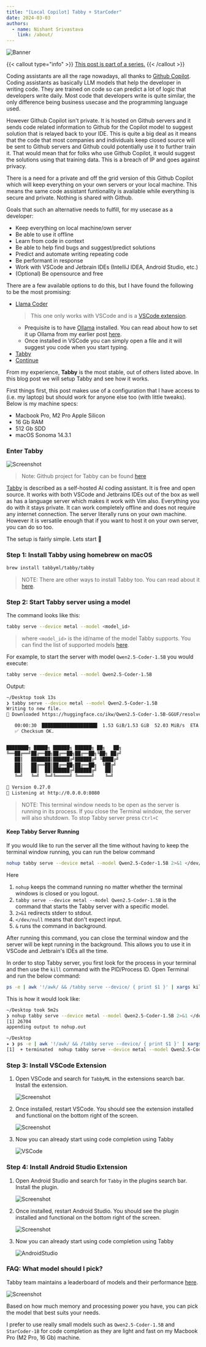 ```yaml
---
title: "[Local Copilot] Tabby + StarCoder"
date: 2024-03-03
authors:
  - name: Nishant Srivastava
    link: /about/
---
```


![Banner](banner.png)

<!--more-->

{{< callout type="info" >}}
[This post is part of a series.](/blog/llm/)
{{< /callout >}}

Coding assistants are all the rage nowadays, all thanks to [Github Copilot](https://github.com/features/copilot). Coding assistants as basically LLM models that help the developer in writing code. They are trained on code so can predict a lot of logic that developers write daily. Most code that developers write is quite similar, the only difference being business usecase and the programming language used.

However Github Copilot isn't private. It is hosted on Github servers and it sends code related information to Github for the Copilot model to suggest solution that is relayed back to your IDE. This is quite a big deal as it means that the code that most companies and individuals keep closed source will be sent to Github servers and Github could potentially use it to further train it. That would mean that for folks who use Github Copilot, it would suggest the solutions using that training data. This is a breach of IP and goes against privacy.

There is a need for a private and off the grid version of this Github Copilot which will keep everything on your own servers or your local machine. This means the same code assistant funtionality is available while everything is secure and private. Nothing is shared with Github.

Goals that such an alternative needs to fulfill, for my usecase as a developer:

- Keep everything on local machine/own server
- Be able to use it offline
- Learn from code in context
- Be able to help find bugs and suggest/predict solutions
- Predict and automate writing repeating code
- Be performant in response
- Work with VSCode and Jetbrain IDEs (IntelliJ IDEA, Android Studio, etc.)
- (Optional) Be opensource and free

There are a few available options to do this, but I have found the following to be the most promising:

- [Llama Coder](https://github.com/ex3ndr/llama-coder?tab=readme-ov-file#llama-coder)
  > This one only works with VSCode and is a [VSCode extension](https://marketplace.visualstudio.com/items?itemName=ex3ndr.llama-coder).
  - Prequisite is to have [Ollama](https://ollama.com/) installed. You can read about how to set it up Ollama from my earlier post [here](/blog/local-gpts-off-the-grid-on-your-machine/#oh-lama--setup-ollamahttpsollamaai).
  - Once installed in VSCode you can simply open a file and it will suggest you code when you start typing.
- [Tabby](https://tabby.tabbyml.com/)
- [Continue](https://continue.dev/)

From my experience, **Tabby** is the most stable, out of others listed above. In this blog post we will setup Tabby and see how it works.

First things first, this post makes use of a configuration that I have access to (i.e. my laptop) but should work for anyone else too (with little tweaks). Below is my machine specs:

- Macbook Pro, M2 Pro Apple Silicon
- 16 Gb RAM
- 512 Gb SDD
- macOS Sonoma 14.3.1

### Enter Tabby

![Screenshot](sc_1.png)

> Note: Github project for Tabby can be found [here](https://github.com/TabbyML/tabby)

[Tabby](https://tabby.tabbyml.com/) is described as a self-hosted AI coding assistant. It is free and open source. It works with both VSCode and Jetbrains IDEs out of the box as well as has a language server which makes it work with Vim also. Everything you do with it stays private. It can work completely offline and does not require any internet connection. The server literally runs on your own machine. However it is versatile enough that if you want to host it on your own server, you can do so too.

The setup is fairly simple. Lets start 🚀

### Step 1: Install Tabby using homebrew on macOS

```sh
brew install tabbyml/tabby/tabby
```

> NOTE: There are other ways to install Tabby too. You can read about it [here](https://tabby.tabbyml.com/docs/installation/).

### Step 2: Start Tabby server using a model

The command looks like this:

```sh
tabby serve --device metal --model <model_id>
```

> where `<model_id>` is the id/name of the model Tabby supports. You can find the list of supported models [here](https://tabby.tabbyml.com/docs/models/).

For example, to start the server with model `Qwen2.5-Coder-1.5B` you would execute:

```sh
tabby serve --device metal --model Qwen2.5-Coder-1.5B
```

Output:

```sh
~/Desktop took 13s
❯ tabby serve --device metal --model Qwen2.5-Coder-1.5B
Writing to new file.
🎯 Downloaded https://huggingface.co/ikw/Qwen2.5-Coder-1.5B-GGUF/resolve/main/qwen2.5-coder-1.5b-q8_0.gguf to /Users/<username>/.tabby/models/TabbyML/Qwen2.5-Coder-1.5B/ggml/model-00001-of-00001.gguf.tmp

   00:00:30 ▕████████████████████▏ 1.53 GiB/1.53 GiB  52.03 MiB/s  ETA 0s.
   ✅ Checksum OK.


████████╗ █████╗ ██████╗ ██████╗ ██╗   ██╗
╚══██╔══╝██╔══██╗██╔══██╗██╔══██╗╚██╗ ██╔╝
   ██║   ███████║██████╔╝██████╔╝ ╚████╔╝
   ██║   ██╔══██║██╔══██╗██╔══██╗  ╚██╔╝
   ██║   ██║  ██║██████╔╝██████╔╝   ██║
   ╚═╝   ╚═╝  ╚═╝╚═════╝ ╚═════╝    ╚═╝

📄 Version 0.27.0
🚀 Listening at http://0.0.0.0:8080
```

> NOTE: This terminal window needs to be open as the server is running in its process. If you close the Terminal window, the server will also shutdown. To stop Tabby server press `Ctrl+C`

#### Keep Tabby Server Running

If you would like to run the server all the time without having to keep the terminal window running, you can run the below command

```sh
nohup tabby serve --device metal --model Qwen2.5-Coder-1.5B 2>&1 </dev/null &
```

Here

1. `nohup` keeps the command running no matter whether the terminal windows is closed or you logout.
2. `tabby serve --device metal --model Qwen2.5-Coder-1.5B` is the command that starts the Tabby server with a specific model.
3. `2>&1` redirects stderr to stdout.
4. `</dev/null` means that don't expect input.
5. `&` runs the command in background.

After running this command, you can close the terminal window and the server will be kept running in the background. This allows you to use it in VSCode and Jetbrain's IDEs all the time.

In order to stop Tabby server, you first look for the process in your terminal and then use the `kill` command with the PID/Process ID. Open Terminal and run the below command:

```sh
ps -e | awk '!/awk/ && /tabby serve --device/ { print $1 }' | xargs kill
```

This is how it would look like:

```sh
~/Desktop took 5m2s
❯ nohup tabby serve --device metal --model Qwen2.5-Coder-1.5B 2>&1 </dev/null &
[1] 26704
appending output to nohup.out

~/Desktop
✦ ❯ ps -e | awk '!/awk/ && /tabby serve --device/ { print $1 }' | xargs kill
[1]  + terminated  nohup tabby serve --device metal --model Qwen2.5-Coder-1.5B 2>&1 < /dev/null
```

### Step 3: Install VSCode Extension

1. Open VSCode and search for `TabbyML` in the extensions search bar. Install the extension.

   ![Screenshot](sc_3.png)

1. Once installed, restart VSCode. You should see the extension installed and functional on the bottom right of the screen.

   ![Screenshot](sc_4.png)

1. Now you can already start using code completion using Tabby

   ![VSCode](vscode.gif)

### Step 4: Install Android Studio Extension

1. Open Android Studio and search for `Tabby` in the plugins search bar. Install the plugin.

   ![Screenshot](sc_5.png)

1. Once installed, restart Android Studio. You should see the plugin installed and functional on the bottom right of the screen.

   ![Screenshot](sc_6.png)

1. Now you can already start using code completion using Tabby

   ![AndroidStudio](androidstudio.gif)

### FAQ: What model should I pick?

Tabby team maintains a leaderboard of models and their performance [here](https://leaderboard.tabbyml.com/).

![Screenshot](sc_7.png)

Based on how much memory and processing power you have, you can pick the model that best suits your needs.

I prefer to use really small models such as `Qwen2.5-Coder-1.5B` and `StarCoder-1B` for code completion as they are light and fast on my Macbook Pro (M2 Pro, 16 Gb) machine.
